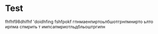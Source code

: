 # Test
fhfhf98dhifhf
'doidhfing
fshfpokf
гпнмаенпиртоьлбшотгрнпмнирто
ьлто ирпма  спмрить
т импсапмриотльдбльоштргипн